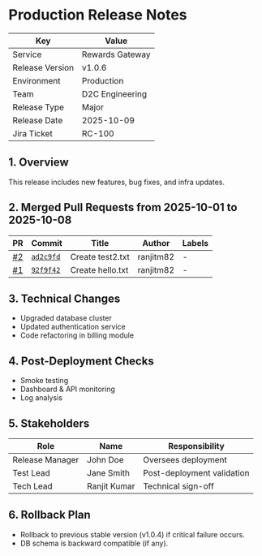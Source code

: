 # Production Release Notes

| Key | Value |
| --- | ----- |
| Service | Rewards Gateway |
| Release Version | v1.0.6 |
| Environment | Production |
| Team | D2C Engineering |
| Release Type | Major |
| Release Date | 2025-10-09 |
| Jira Ticket | RC-100 |

## 1. Overview
This release includes new features, bug fixes, and infra updates.

## 2. Merged Pull Requests from 2025-10-01 to 2025-10-08
| PR | Commit | Title | Author | Labels |
|----|--------|-------|--------|--------|
| [#2](https://github.com/ranjitm82/release-testing/pull/2) | [`ad2c9fd`](https://github.com/ranjitm82/release-testing/commit/ad2c9fd36b9b7ac61adaf948aefd0e30c16b6ec5) | Create test2.txt | ranjitm82 | - |
| [#1](https://github.com/ranjitm82/release-testing/pull/1) | [`92f9f42`](https://github.com/ranjitm82/release-testing/commit/92f9f422b9c381ce2fb6b84ed9bb7793c295069e) | Create hello.txt | ranjitm82 | - |

## 3. Technical Changes
- Upgraded database cluster
- Updated authentication service
- Code refactoring in billing module

## 4. Post-Deployment Checks
- Smoke testing
- Dashboard & API monitoring
- Log analysis

## 5. Stakeholders
| Role | Name | Responsibility |
|------|------|----------------|
| Release Manager | John Doe | Oversees deployment |
| Test Lead | Jane Smith | Post-deployment validation |
| Tech Lead | Ranjit Kumar | Technical sign-off |

## 6. Rollback Plan
- Rollback to previous stable version (v1.0.4) if critical failure occurs.
- DB schema is backward compatible (if any).
